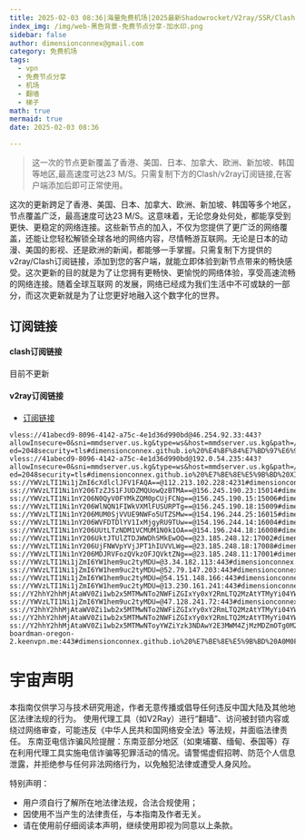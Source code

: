 ```yaml
---
title: 2025-02-03 08:36|海量免费机场|2025最新Shadowrocket/V2ray/SSR/Clash免费节点高速订阅机场
index_img: /img/web-黑色背景-免费节点分享-加水印.png
sidebar: false
author: dimensionconnex@gmail.com
category: 免费机场
tags:
  - vpn
  - 免费节点分享
  - 机场
  - 翻墙
  - 梯子
math: true
mermaid: true
date: 2025-02-03 08:36

---
```

> 这一次的节点更新覆盖了香港、美国、日本、加拿大、欧洲、新加坡、韩国等地区,最高速度可达23 M/S。只需复制下方的Clash/v2ray订阅链接,在客户端添加后即可正常使用。

<!-- more -->
这次的更新跨足了香港、美国、日本、加拿大、欧洲、新加坡、韩国等多个地区，节点覆盖广泛，最高速度可达23 M/S。这意味着，无论您身处何处，都能享受到更快、更稳定的网络连接。这些新节点的加入，不仅为您提供了更广泛的网络覆盖，还能让您轻松解锁全球各地的网络内容，尽情畅游互联网。无论是日本的动漫、美国的影视、还是欧洲的新闻，都能够一手掌握。只需复制下方提供的v2ray/Clash订阅链接，添加到您的客户端，就能立即体验到新节点带来的畅快感受。这次更新的目的就是为了让您拥有更畅快、更愉悦的网络体验，享受高速流畅的网络连接。随着全球互联网
的发展，网络已经成为我们生活中不可或缺的一部分，而这次更新就是为了让您更好地融入这个数字化的世界。
<!-- 广告位 -->

<!-- 广告位 -->
## 订阅链接

#### clash订阅链接
目前不更新


#### v2ray订阅链接
- [订阅链接](https://dimensionconnex.github.io/assets/links/airport/2025-02/free-BDZPC61FM5294HZU.txt)
```text
vless://41abecd9-8096-4142-a75c-4e1d36d990bd@46.254.92.33:443?allowInsecure=0&sni=mmdserver.us.kg&type=ws&host=mmdserver.us.kg&path=/?ed=2048security=tls#dimensionconnex.github.io%20%E4%BF%84%E7%BD%97%E6%96%AF%E8%81%94%E9%82%A6%20QUH9FORI
vless://41abecd9-8096-4142-a75c-4e1d36d990bd@192.0.54.235:443?allowInsecure=0&sni=mmdserver.us.kg&type=ws&host=mmdserver.us.kg&path=/?ed=2048security=tls#dimensionconnex.github.io%20%E7%BE%8E%E5%9B%BD%20XIPOSQD8
ss://YWVzLTI1Ni1jZmI6cXdlclJFV1FAQA==@112.213.102.228:4231#dimensionconnex.github.io%20%E9%A6%99%E6%B8%AF%20M9UL4U4Q
ss://YWVzLTI1Ni1nY206TzZJS1FJUDZMQUowQzBTMA==@156.245.190.23:15014#dimensionconnex.github.io%20%E9%A6%99%E6%B8%AF%20DLA0JCG2
ss://YWVzLTI1Ni1nY206N0QyV0FYMkZQM0pCUjFCNg==@156.245.190.15:15006#dimensionconnex.github.io%20%E9%A6%99%E6%B8%AF%207FG6J024
ss://YWVzLTI1Ni1nY206WlNQN1FIWkVXMlFUSURPTg==@156.245.190.18:15009#dimensionconnex.github.io%20%E9%A6%99%E6%B8%AF%20JZZPTIAK
ss://YWVzLTI1Ni1nY206MUM0SjVVUE9NWFo5UTZSMw==@154.196.244.25:16015#dimensionconnex.github.io%20%E6%96%B0%E5%8A%A0%E5%9D%A1%20PYO0KQB5
ss://YWVzLTI1Ni1nY206WVFDTDlYV1IxMjgyRU9TUw==@154.196.244.14:16004#dimensionconnex.github.io%20%E6%96%B0%E5%8A%A0%E5%9D%A1%2099WVUSDA
ss://YWVzLTI1Ni1nY206UUtLTzNDM1VCMUM1N0k1OA==@154.196.244.18:16008#dimensionconnex.github.io%20%E6%96%B0%E5%8A%A0%E5%9D%A1%208AH0JCK5
ss://YWVzLTI1Ni1nY206UktJTUlZTDJWWDhSMkEwOQ==@23.185.248.12:17002#dimensionconnex.github.io%20%E7%BE%8E%E5%9B%BD%20JTVKR9CF
ss://YWVzLTI1Ni1nY206UjFNWVpYVjJPT1hIUVVLWg==@23.185.248.18:17008#dimensionconnex.github.io%20%E7%BE%8E%E5%9B%BD%20JEJA6FSC
ss://YWVzLTI1Ni1nY206MDJRVFozQVkzOFJQVktZNg==@23.185.248.11:17001#dimensionconnex.github.io%20%E7%BE%8E%E5%9B%BD%20XJ5KBN3C
ss://YWVzLTI1Ni1jZmI6YW1hem9uc2tyMDU=@3.34.182.113:443#dimensionconnex.github.io%20%E9%9F%A9%E5%9B%BD%204931DZ25
ss://YWVzLTI1Ni1jZmI6YW1hem9uc2tyMDU=@52.79.147.203:443#dimensionconnex.github.io%20%E9%9F%A9%E5%9B%BD%20SDUS6JKM
ss://YWVzLTI1Ni1jZmI6YW1hem9uc2tyMDU=@54.151.148.166:443#dimensionconnex.github.io%20%E6%96%B0%E5%8A%A0%E5%9D%A1%20ZVMI8HOJ
ss://YWVzLTI1Ni1jZmI6YW1hem9uc2tyMDU=@13.230.161.241:443#dimensionconnex.github.io%20%E6%97%A5%E6%9C%AC%20XG0ET6ZX
ss://Y2hhY2hhMjAtaWV0Zi1wb2x5MTMwNTo2NWFiZGIxYy0xY2RmLTQ2MzAtYTMyYi04YWU1NjZiNDhjMDA=@hk.fastsoonlink.com:40000#dimensionconnex.github.io%20%E9%A6%99%E6%B8%AF%20D58JOWRQ
ss://YWVzLTI1Ni1jZmI6YW1hem9uc2tyMDU=@47.128.241.72:443#dimensionconnex.github.io%20%E6%96%B0%E5%8A%A0%E5%9D%A1%2038Q2WKH5
ss://Y2hhY2hhMjAtaWV0Zi1wb2x5MTMwNTo2NWFiZGIxYy0xY2RmLTQ2MzAtYTMyYi04YWU1NjZiNDhjMDA=@pr.fastsoonlink.com:40030#dimensionconnex.github.io%20%E6%B3%A2%E5%85%B0%20U63U9ICT
ss://Y2hhY2hhMjAtaWV0Zi1wb2x5MTMwNTo2NWFiZGIxYy0xY2RmLTQ2MzAtYTMyYi04YWU1NjZiNDhjMDA=@vn.fastsoonlink.com:40021#dimensionconnex.github.io%20%E8%B6%8A%E5%8D%97%20ZTBNV994
ss://Y2hhY2hhMjAtaWV0Zi1wb2x5MTMwNToyYWZiYzk3NDAwY2E3MWM4ZjMzMDZmOTg0M2E2ZTFjMg==@us-boardman-oregon-2.keenvpn.me:443#dimensionconnex.github.io%20%E7%BE%8E%E5%9B%BD%20A0M0FD09
```

<!-- universe_declaration -->
# 宇宙声明
本指南仅供学习与技术研究用途，作者无意传播或倡导任何违反中国大陆及其他地区法律法规的行为。
使用代理工具（如V2Ray）进行“翻墙”、访问被封锁内容或绕过网络审查，可能违反《中华人民共和国网络安全法》等法规，并面临法律责任。
东南亚电信诈骗风险提醒：东南亚部分地区（如柬埔寨、缅甸、泰国等）存在利用代理工具实施电信诈骗等犯罪活动的情况。请警惕虚假招聘、防范个人信息泄露，并拒绝参与任何非法网络行为，以免触犯法律或遭受人身风险。

特别声明：
- 用户须自行了解所在地法律法规，合法合规使用；
- 因使用不当产生的法律责任，与本指南及作者无关。
- 请在使用前仔细阅读本声明，继续使用即视为同意以上条款。
<!-- universe_declaration -->